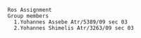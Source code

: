                                   Ros Assignment 
                                  Group members 
                                    1.Yohannes Assebe Atr/5389/09 sec 03
                                    2.Yohannes Shimelis Atr/3263/09 sec 03

